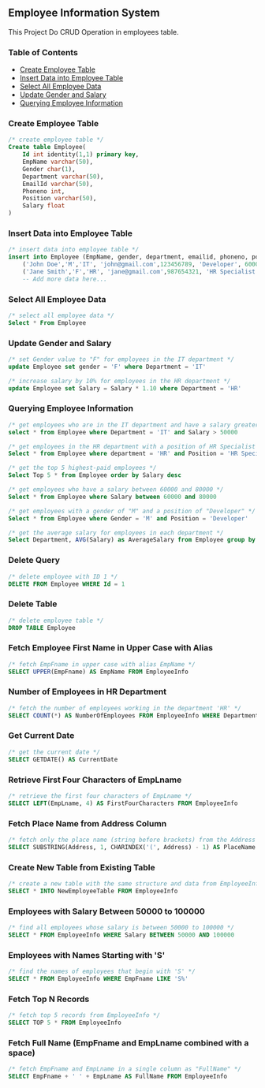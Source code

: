 ## Employee Information System

This Project Do CRUD Operation in employees table.

### Table of Contents
- [Create Employee Table](#create-employee-table)
- [Insert Data into Employee Table](#insert-data-into-employee-table)
- [Select All Employee Data](#select-all-employee-data)
- [Update Gender and Salary](#update-gender-and-salary)
- [Querying Employee Information](#querying-employee-information)

### Create Employee Table
```sql
/* create employee table */
Create table Employee(
    Id int identity(1,1) primary key,
    EmpName varchar(50),
    Gender char(1),
    Department varchar(50),
    EmailId varchar(50),
    Phoneno int,
    Position varchar(50),
    Salary float
)
```

### Insert Data into Employee Table
```sql
/* insert data into employee table */
insert into Employee (EmpName, gender, department, emailid, phoneno, position, salary) values 
    ('John Doe','M','IT', 'john@gmail.com',123456789, 'Developer', 60000.00 ),
    ('Jane Smith','F','HR', 'jane@gmail.com',987654321, 'HR Specialist', 70000.00 ),
    -- Add more data here...
```

### Select All Employee Data
```sql
/* select all employee data */
Select * From Employee
```

### Update Gender and Salary
```sql
/* set Gender value to "F" for employees in the IT department */
update Employee set gender = 'F' where Department = 'IT'

/* increase salary by 10% for employees in the HR department */
update Employee set Salary = Salary * 1.10 where Department = 'HR'
```

### Querying Employee Information
```sql
/* get employees who are in the IT department and have a salary greater than 50000 */
select * from Employee where Department = 'IT' and Salary > 50000

/* get employees in the HR department with a position of HR Specialist */
Select * from Employee where department = 'HR' and Position = 'HR Specialist'

/* get the top 5 highest-paid employees */
Select Top 5 * from Employee order by Salary desc

/* get employees who have a salary between 60000 and 80000 */
Select * from Employee where Salary between 60000 and 80000

/* get employees with a gender of "M" and a position of "Developer" */
Select * from Employee where Gender = 'M' and Position = 'Developer'

/* get the average salary for employees in each department */
Select Department, AVG(Salary) as AverageSalary from Employee group by Department
```

### Delete Query
```sql
/* delete employee with ID 1 */
DELETE FROM Employee WHERE Id = 1
```

### Delete Table
```sql
/* delete employee table */
DROP TABLE Employee
```

### Fetch Employee First Name in Upper Case with Alias
```sql
/* fetch EmpFname in upper case with alias EmpName */
SELECT UPPER(EmpFname) AS EmpName FROM EmployeeInfo
```

### Number of Employees in HR Department
```sql
/* fetch the number of employees working in the department 'HR' */
SELECT COUNT(*) AS NumberOfEmployees FROM EmployeeInfo WHERE Department = 'HR'
```

### Get Current Date
```sql
/* get the current date */
SELECT GETDATE() AS CurrentDate
```

### Retrieve First Four Characters of EmpLname
```sql
/* retrieve the first four characters of EmpLname */
SELECT LEFT(EmpLname, 4) AS FirstFourCharacters FROM EmployeeInfo
```

### Fetch Place Name from Address Column
```sql
/* fetch only the place name (string before brackets) from the Address column */
SELECT SUBSTRING(Address, 1, CHARINDEX('(', Address) - 1) AS PlaceName FROM EmployeeInfo
```

### Create New Table from Existing Table
```sql
/* create a new table with the same structure and data from EmployeeInfo */
SELECT * INTO NewEmployeeTable FROM EmployeeInfo
```

### Employees with Salary Between 50000 to 100000
```sql
/* find all employees whose salary is between 50000 to 100000 */
SELECT * FROM EmployeeInfo WHERE Salary BETWEEN 50000 AND 100000
```

### Employees with Names Starting with 'S'
```sql
/* find the names of employees that begin with 'S' */
SELECT * FROM EmployeeInfo WHERE EmpFname LIKE 'S%'
```

### Fetch Top N Records
```sql
/* fetch top 5 records from EmployeeInfo */
SELECT TOP 5 * FROM EmployeeInfo
```

### Fetch Full Name (EmpFname and EmpLname combined with a space)
```sql
/* fetch EmpFname and EmpLname in a single column as "FullName" */
SELECT EmpFname + ' ' + EmpLname AS FullName FROM EmployeeInfo
```
